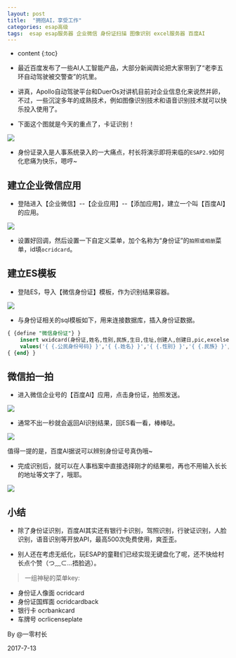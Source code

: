 ```yaml
---
layout: post
title:  "拥抱AI，享受工作"
categories: esap高级
tags:  esap esap服务器 企业微信 身份证扫描 图像识别 excel服务器 百度AI
---
```


* content
{:toc}

* 最近百度发布了一些AI人工智能产品，大部分新闻舆论把大家带到了“老李五环自动驾驶被交警查”的坑里。

* 讲真，Apollo自动驾驶平台和DuerOs对讲机目前对企业信息化来说然并卵，不过，一些沉淀多年的成熟技术，例如图像识别技术和语音识别技术就可以快乐投入使用了。

* 下面这个图就是今天的重点了，卡证识别！

![](/img/esap18-1.png)

* 身份证录入是人事系统录入的一大痛点，村长将演示即将来临的`ESAP2.9`如何化悲痛为快乐，嗯哼~

## 建立企业微信应用
* 登陆进入【企业微信】--【企业应用】--【添加应用】，建立一个叫【百度AI】的应用。

![](/img/esap18-2.png)

* 设置好回调，然后设置一下自定义菜单，加个名称为“身份证”的`拍照或相册`菜单，id填`ocridcard`。

## 建立ES模板
* 登陆ES，导入【微信身份证】模板，作为识别结果容器。

![](/img/esap18-3.png)

* 与身份证相关的sql模板如下，用来连接数据库，插入身份证数据。

```sql
{ {define "微信身份证"} }
	insert wxidcard(身份证,姓名,性别,民族,生日,住址,创建人,创建日,pic,excelserverrcid,excelserverrtid)
	values('{ {.公民身份号码} }','{ {.姓名} }','{ {.性别} }','{ {.民族} }','{ {.出生} }','{ {.住址} }',:username,getdate(),:picno,:rcid,:rtid)
{ {end} }
```

## 微信拍一拍
* 进入微信企业号的【百度AI】应用，点击身份证，拍照发送。

![](/img/esap18-4.jpg)

* 通常不出一秒就会返回AI识别结果，回ES看一看，棒棒哒。

![](/img/esap18-5.png)

值得一提的是，百度AI据说可以辨别身份证号真伪哦~

* 完成识别后，就可以在人事档案中直接选择刚才的结果啦，再也不用输入长长的地址等文字了，哦耶。

![](/img/esap18-6.png)

## 小结
* 除了身份证识别，百度AI其实还有银行卡识别，驾照识别，行驶证识别，人脸识别，语音识别等开放API，最高500次免费使用，爽歪歪。

* 别人还在考虑无纸化，玩ESAP的童鞋们已经实现无键盘化了呢，还不快给村长点个赞（つ﹏⊂...捂脸逃）。

> 一组神秘的菜单key:

- 身份证人像面 ocridcard
- 身份证国辉面 ocridcardback
- 银行卡 ocrbankcard
- 车牌号 ocrlicenseplate

By @一零村长 

2017-7-13
